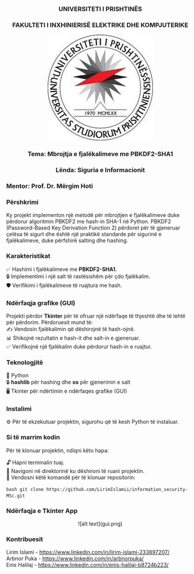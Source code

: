 <div align="center">

### UNIVERSITETI I PRISHTINЁS  
### FAKULTETI I INXHINIERISË ELEKTRIKE DHE KOMPJUTERIKE  

![alt text](image.png)

### Tema: Mbrojtja e fjalëkalimeve me PBKDF2-SHA1
### Lënda: Siguria e Informacionit
<div align="left"><h3>Mentor: Prof. Dr. Mërgim Hoti</h3></div>

</div>

### Përshkrimi
Ky projekt implementon një metodë për mbrojtjen e fjalëkalimeve duke përdorur algoritmin PBKDF2 me hash-in SHA-1 në Python. PBKDF2 (Password-Based Key Derivation Function 2) përdoret për të gjeneruar çelësa të sigurt dhe është një praktikë standarde për sigurinë e fjalëkalimeve, duke përfshirë salting dhe hashing.

### Karakteristikat
✅ Hashimi i fjalëkalimeve me **PBKDF2-SHA1.** <br>
🔒 Implementimi i një salt të rastësishëm për çdo fjalëkalim. <br>
🛡️ Verifikimi i fjalëkalimeve të ruajtura me hash. <br>

### Ndërfaqja grafike (GUI)
Projekti përdor **Tkinter** për të ofruar një ndërfaqe të thjeshtë dhe të lehtë për përdorim. Përdoruesit mund të: <br>
✍️ Vendosin fjalëkalimin që dëshirojnë të hash-ojnë. <br>
📊 Shikojnë rezultatin e hash-it dhe salt-in e gjeneruar. <br>
✅ Verifikojnë një fjalëkalim duke përdorur hash-in e ruajtur. <br>

### Teknologjitë
🐍 Python <br>
🔒 **hashlib** për hashing dhe **os** për gjenerimin e salt <br>
🖥️ Tkinter për ndërtimin e ndërfaqes grafike (GUI) <br>

### Instalimi
⚙️ Për të ekzekutuar projektin, sigurohu që të kesh Python të instaluar.

### Si të marrim kodin

Për të klonuar projektin, ndiqni këto hapa:

🔓 Hapni terminalin tuaj. <br>
📂 Navigoni në direktorinë ku dëshironi të ruani projektin. <br>
📡 Vendosni këtë komandë për të klonuar repositorin: <br>

   ```bash git clone https://github.com/LirimIslamii/information_security-MSc.git ```

### Ndërfaqja e Tkinter App

<div align="center">![alt text](gui.png)</div>

### Kontribuesit

Lirim Islami - https://www.linkedin.com/in/lirim-islami-233897207/ <br>
Arbnor Puka - https://www.linkedin.com/in/arbnorpuka/ <br>
Enis Halilaj - https://www.linkedin.com/in/enis-halilaj-b8724b223/